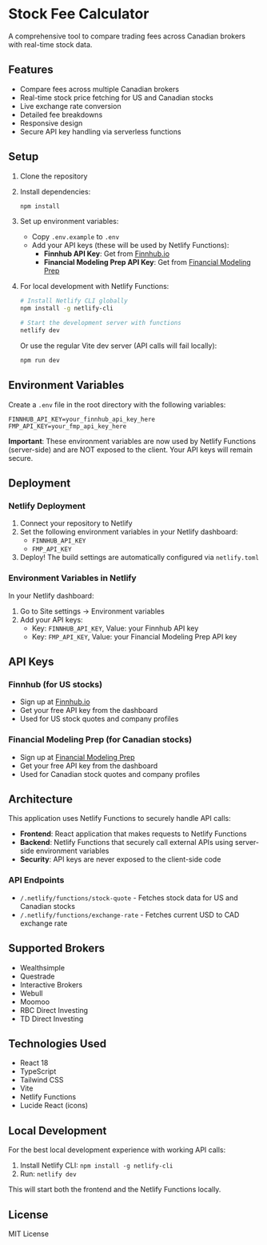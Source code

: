# Stock Fee Calculator

A comprehensive tool to compare trading fees across Canadian brokers with real-time stock data.

## Features

- Compare fees across multiple Canadian brokers
- Real-time stock price fetching for US and Canadian stocks
- Live exchange rate conversion
- Detailed fee breakdowns
- Responsive design
- Secure API key handling via serverless functions

## Setup

1. Clone the repository
2. Install dependencies:
   ```bash
   npm install
   ```

3. Set up environment variables:
   - Copy `.env.example` to `.env`
   - Add your API keys (these will be used by Netlify Functions):
     - **Finnhub API Key**: Get from [Finnhub.io](https://finnhub.io/)
     - **Financial Modeling Prep API Key**: Get from [Financial Modeling Prep](https://financialmodelingprep.com/)

4. For local development with Netlify Functions:
   ```bash
   # Install Netlify CLI globally
   npm install -g netlify-cli

   # Start the development server with functions
   netlify dev
   ```

   Or use the regular Vite dev server (API calls will fail locally):
   ```bash
   npm run dev
   ```

## Environment Variables

Create a `.env` file in the root directory with the following variables:

```env
FINNHUB_API_KEY=your_finnhub_api_key_here
FMP_API_KEY=your_fmp_api_key_here
```

**Important**: These environment variables are now used by Netlify Functions (server-side) and are NOT exposed to the client. Your API keys will remain secure.

## Deployment

### Netlify Deployment

1. Connect your repository to Netlify
2. Set the following environment variables in your Netlify dashboard:
   - `FINNHUB_API_KEY`
   - `FMP_API_KEY`
3. Deploy! The build settings are automatically configured via `netlify.toml`

### Environment Variables in Netlify

In your Netlify dashboard:
1. Go to Site settings → Environment variables
2. Add your API keys:
   - Key: `FINNHUB_API_KEY`, Value: your Finnhub API key
   - Key: `FMP_API_KEY`, Value: your Financial Modeling Prep API key

## API Keys

### Finnhub (for US stocks)
- Sign up at [Finnhub.io](https://finnhub.io/)
- Get your free API key from the dashboard
- Used for US stock quotes and company profiles

### Financial Modeling Prep (for Canadian stocks)
- Sign up at [Financial Modeling Prep](https://financialmodelingprep.com/)
- Get your free API key from the dashboard
- Used for Canadian stock quotes and company profiles

## Architecture

This application uses Netlify Functions to securely handle API calls:

- **Frontend**: React application that makes requests to Netlify Functions
- **Backend**: Netlify Functions that securely call external APIs using server-side environment variables
- **Security**: API keys are never exposed to the client-side code

### API Endpoints

- `/.netlify/functions/stock-quote` - Fetches stock data for US and Canadian stocks
- `/.netlify/functions/exchange-rate` - Fetches current USD to CAD exchange rate

## Supported Brokers

- Wealthsimple
- Questrade
- Interactive Brokers
- Webull
- Moomoo
- RBC Direct Investing
- TD Direct Investing

## Technologies Used

- React 18
- TypeScript
- Tailwind CSS
- Vite
- Netlify Functions
- Lucide React (icons)

## Local Development

For the best local development experience with working API calls:

1. Install Netlify CLI: `npm install -g netlify-cli`
2. Run: `netlify dev`

This will start both the frontend and the Netlify Functions locally.

## License

MIT License